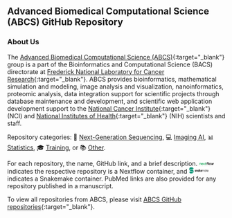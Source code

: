 ## Advanced Biomedical Computational Science (ABCS) GitHub Repository

### About Us

The [Advanced Biomedical Computational Science (ABCS)](https://frederick.cancer.gov/research/bioinformatics-and-computational-science/advanced-biomedical-computational-science){:target="_blank"} group is a part of the Bioinformatics and Computational Science (BACS) directorate at [Frederick National Laboratory for Cancer Research](https://frederick.cancer.gov/){:target="_blank"}. ABCS provides bioinformatics, mathematical simulation and modeling, image analysis and visualization, nanoinformatics, proteomic analysis, data integration support for scientific projects through database maintenance and development, and scientific web application development support to the [National Cancer Institute](https://www.cancer.gov){:target="_blank"} (NCI) and [National Institutes of Health](https://www.nih.gov){:target="_blank"} (NIH) scientists and staff.

Repository categories: 🧬 [Next-Generation Sequencing](ngs.md), 💻 [Imaging AI](imaging-ai.md), 📊 [Statistics](statistics.md), 🎓 [Training](training.md), or 📚 [Other](other.md). 

For each repository, the name, GitHub link, and a brief description. <img src="../assets/images/nextflow.jpg" width="35" height="10" /> indicates the respective repository is a Nextflow container, and <img src="../assets/images/snakemake.jpg" width="45" height="15" /> indicates a Snakemake container. PubMed links are also provided for any repository published in a manuscript.

To view all repositories from ABCS, please visit [ABCS GitHub repositories](https://github.com/abcsFrederick){:target="_blank"}.  

